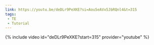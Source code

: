 ```yaml
---
link: https://youtu.be/deDLr9PeXKE?si=Aou5eAVx5JbRQnl4&t=315
tags:
 - TE
 - Tutorial
---
```

{% include video id="deDLr9PeXKE?start=315" provider="youtube" %}
